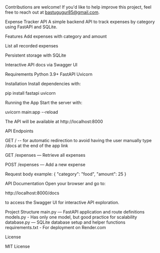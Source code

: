 Contributions are welcome! If you'd like to help improve this project, feel free to reach out at bastugugur85@gmail.com.

Expense Tracker API
A simple backend API to track expenses by category using FastAPI and SQLite.

Features
Add expenses with category and amount

List all recorded expenses

Persistent storage with SQLite

Interactive API docs via Swagger UI

Requirements
Python 3.9+
FastAPI
Uvicorn

Installation
Install dependencies with:

pip install fastapi uvicorn

Running the App
Start the server with:

uvicorn main:app --reload

The API will be available at http://localhost:8000

API Endpoints

GET / -- for automatic redirection to avoid having the user manually type /docs at the end of the app link

GET /expenses — Retrieve all expenses

POST /expenses — Add a new expense

Request body example:
{
  "category": "food",
  "amount": 25
}

API Documentation
Open your browser and go to:

http://localhost:8000/docs

to access the Swagger UI for interactive API exploration.

Project Structure
main.py — FastAPI application and route definitions
models.py - Has only one model, but good practice for scalability
database.py — SQLite database setup and helper functions
requirements.txt - For deployment on Render.com

License

MIT License

